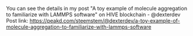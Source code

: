 You can see the details in my post "A toy example of molecule aggregation to familiarize with LAMMPS software" on HIVE blockchain - @dexterdev
Post link: https://peakd.com/steemstem/@dexterdev/a-toy-example-of-molecule-aggregation-to-familiarize-with-lammps-software
